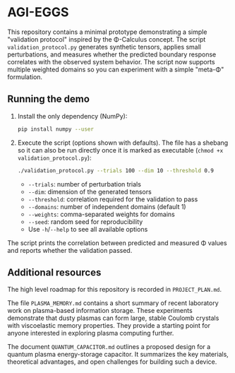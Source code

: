 # AGI-EGGS

This repository contains a minimal prototype demonstrating a simple
"validation protocol" inspired by the Φ-Calculus concept. The script
`validation_protocol.py` generates synthetic tensors, applies small
perturbations, and measures whether the predicted boundary response
correlates with the observed system behavior.  The script now supports
multiple weighted domains so you can experiment with a simple
"meta-Φ" formulation.

## Running the demo
1. Install the only dependency (NumPy):
   ```bash
   pip install numpy --user
   ```
2. Execute the script (options shown with defaults). The file has a
   shebang so it can also be run directly once it is marked as
   executable (`chmod +x validation_protocol.py`):
   ```bash
   ./validation_protocol.py --trials 100 --dim 10 --threshold 0.9
   ```
   - `--trials`: number of perturbation trials
   - `--dim`: dimension of the generated tensors
   - `--threshold`: correlation required for the validation to pass
   - `--domains`: number of independent domains (default 1)
   - `--weights`: comma-separated weights for domains
   - `--seed`: random seed for reproducibility
   - Use `-h`/`--help` to see all available options

The script prints the correlation between predicted and measured Φ values
and reports whether the validation passed.

## Additional resources

The high level roadmap for this repository is recorded in
`PROJECT_PLAN.md`.

The file `PLASMA_MEMORY.md` contains a short summary of recent laboratory work
on plasma-based information storage. These experiments demonstrate that dusty
plasmas can form large, stable Coulomb crystals with viscoelastic memory
properties. They provide a starting point for anyone interested in exploring
plasma computing further.

The document `QUANTUM_CAPACITOR.md` outlines a proposed design for a quantum
plasma energy-storage capacitor. It summarizes the key materials,
theoretical advantages, and open challenges for building such a device.

